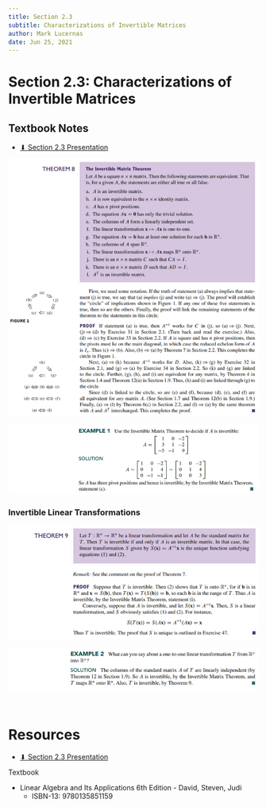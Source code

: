 ```yaml
---
title: Section 2.3
subtitle: Characterizations of Invertible Matrices
author: Mark Lucernas
date: Jun 25, 2021
---
```



# Section 2.3: Characterizations of Invertible Matrices

## Textbook Notes

- [⬇ Section 2.3 Presentation](file:../../../../../../files/summer-2021/MATH-254/notes/ch-2/sec_2-3/sec_2-3_presentation.pptx)

![Theorem 8](../../../../../../files/summer-2021/MATH-254/notes/ch-2/sec_2-3/sec_2-3_theorem_8.png)

![Example 1](../../../../../../files/summer-2021/MATH-254/notes/ch-2/sec_2-3/sec_2-3_example_1.png)

### Invertible Linear Transformations

![Theorem 9](../../../../../../files/summer-2021/MATH-254/notes/ch-2/sec_2-3/sec_2-3_theorem_9.png)

![Example 2](../../../../../../files/summer-2021/MATH-254/notes/ch-2/sec_2-3/sec_2-3_example_2.png)

<br>

# Resources

- [⬇ Section 2.3 Presentation](file:../../../../../../files/summer-2021/MATH-254/notes/ch-2/sec_2-3/sec_2-3_presentation.pptx)

Textbook

+ Linear Algebra and Its Applications 6th Edition - David, Steven, Judi
  + ISBN-13: 9780135851159

